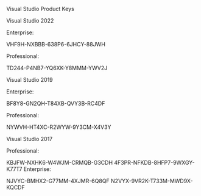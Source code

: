 Visual Studio Product Keys

Visual Studio 2022

Enterprise:

VHF9H-NXBBB-638P6-6JHCY-88JWH

Professional:

TD244-P4NB7-YQ6XK-Y8MMM-YWV2J

Visual Studio 2019

Enterprise:

BF8Y8-GN2QH-T84XB-QVY3B-RC4DF

Professional:

NYWVH-HT4XC-R2WYW-9Y3CM-X4V3Y

Visual Studio 2017

Professional:

KBJFW-NXHK6-W4WJM-CRMQB-G3CDH
4F3PR-NFKDB-8HFP7-9WXGY-K77T7
Enterprise:

NJVYC-BMHX2-G77MM-4XJMR-6Q8QF
N2VYX-9VR2K-T733M-MWD9X-KQCDF
